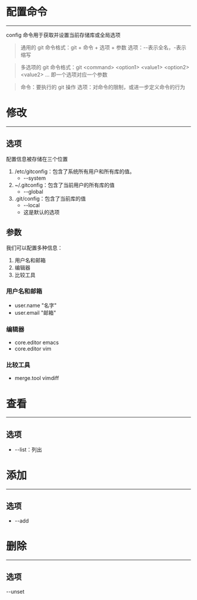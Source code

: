 # 配置命令
---

config 命令用于获取并设置当前存储库或全局选项

> 通用的 git 命令格式：git + 命令 + 选项 + 参数
> 选项：--表示全名，-表示缩写

> 多选项的 git 命令格式：git \<command> \<option1> \<value1> \<option2> \<value2> ...
> 即一个选项对应一个参数

> 命令：要执行的 git 操作
> 选项：对命令的限制，或进一步定义命令的行为

# 修改
---

## 选项

配置信息被存储在三个位置
1. /etc/gitconfig：包含了系统所有用户和所有库的值。
	- --system
2. ~/.gitconfig：包含了当前用户的所有库的值
	- --global
3. .git/config：包含了当前库的值
	- --local
	- 这是默认的选项

## 参数

我们可以配置多种信息：
1. 用户名和邮箱
2. 编辑器
3. 比较工具

### 用户名和邮箱

- user.name "名字"
- user.email "邮箱"

### 编辑器

- core.editor emacs
- core.editor vim

### 比较工具

- merge.tool vimdiff

# 查看
---

## 选项

- --list：列出

# 添加
---

## 选项

- --add

# 删除
---

## 选项

--unset
